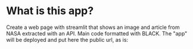 # What is this app?
Create a web page with streamlit that shows an image and article from NASA extracted with an API.
Main code formatted with BLACK.
The "app" will be deployed and put here the public url, as is: